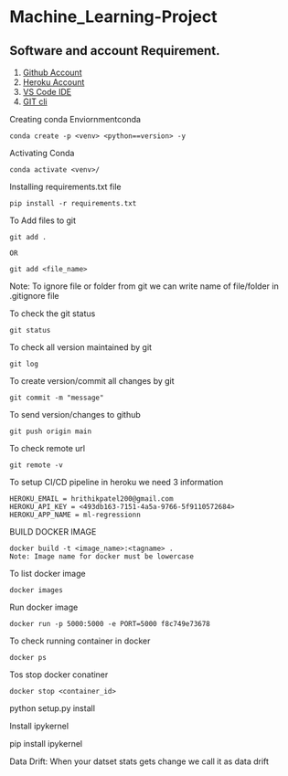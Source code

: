 # Machine_Learning-Project

## Software and account Requirement.
1. [Github Account](https://github.com)
2. [Heroku Account](https://signup.heroku.com/)
3. [VS Code IDE](https://code.visualstudio.com/download)
4. [GIT cli](https://git-scm.com/downloads)

Creating conda Enviornmentconda

```
conda create -p <venv> <python==version> -y
```
Activating Conda

```
conda activate <venv>/
```

Installing requirements.txt file

```
pip install -r requirements.txt
```

To Add files to git

```
git add .

OR

git add <file_name>
```
Note: To ignore file or folder from git we can write name of file/folder in .gitignore file

To check the git status

```
git status
```

To check all version maintained by git

```
git log
```
To create version/commit all changes by git

```
git commit -m "message"
```

To send version/changes to github
```
git push origin main
```
To check remote url

```
git remote -v
```

To setup CI/CD pipeline in heroku we need 3 information
```
HEROKU_EMAIL = hrithikpatel200@gmail.com
HEROKU_API_KEY = <493db163-7151-4a5a-9766-5f9110572684>
HEROKU_APP_NAME = ml-regressionn
```
BUILD DOCKER IMAGE

```
docker build -t <image_name>:<tagname> .
Note: Image name for docker must be lowercase
```
To list docker image

```
docker images
```
Run docker image

```
docker run -p 5000:5000 -e PORT=5000 f8c749e73678
```
To check running container in docker

```
docker ps
```
Tos stop docker conatiner

```
docker stop <container_id>
```

python setup.py install

Install ipykernel

pip install ipykernel

Data Drift: When your datset stats gets change we call it as data drift